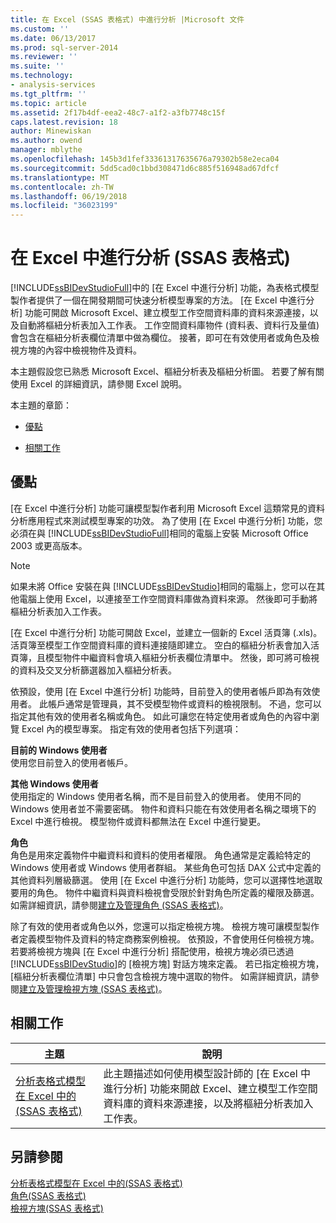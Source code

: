 ```yaml
---
title: 在 Excel (SSAS 表格式) 中進行分析 |Microsoft 文件
ms.custom: ''
ms.date: 06/13/2017
ms.prod: sql-server-2014
ms.reviewer: ''
ms.suite: ''
ms.technology:
- analysis-services
ms.tgt_pltfrm: ''
ms.topic: article
ms.assetid: 2f17b4df-eea2-48c7-a1f2-a3fb7748c15f
caps.latest.revision: 18
author: Minewiskan
ms.author: owend
manager: mblythe
ms.openlocfilehash: 145b3d1fef33361317635676a79302b58e2eca04
ms.sourcegitcommit: 5dd5cad0c1bbd308471d6c885f516948ad67dfcf
ms.translationtype: MT
ms.contentlocale: zh-TW
ms.lasthandoff: 06/19/2018
ms.locfileid: "36023199"
---
```

# <a name="analyze-in-excel-ssas-tabular"></a>在 Excel 中進行分析 (SSAS 表格式)
  [!INCLUDE[ssBIDevStudioFull](../../includes/ssbidevstudiofull-md.md)]中的 [在 Excel 中進行分析] 功能，為表格式模型製作者提供了一個在開發期間可快速分析模型專案的方法。 [在 Excel 中進行分析] 功能可開啟 Microsoft Excel、建立模型工作空間資料庫的資料來源連接，以及自動將樞紐分析表加入工作表。 工作空間資料庫物件 (資料表、資料行及量值) 會包含在樞紐分析表欄位清單中做為欄位。 接著，即可在有效使用者或角色及檢視方塊的內容中檢視物件及資料。  
  
 本主題假設您已熟悉 Microsoft Excel、樞紐分析表及樞紐分析圖。 若要了解有關使用 Excel 的詳細資訊，請參閱 Excel 說明。  
  
 本主題的章節：  
  
-   [優點](#bkmk_benefits)  
  
-   [相關工作](#bkmk_rt)  
  
##  <a name="bkmk_benefits"></a> 優點  
 [在 Excel 中進行分析] 功能可讓模型製作者利用 Microsoft Excel 這類常見的資料分析應用程式來測試模型專案的功效。 為了使用 [在 Excel 中進行分析] 功能，您必須在與 [!INCLUDE[ssBIDevStudioFull](../../includes/ssbidevstudiofull-md.md)]相同的電腦上安裝 Microsoft Office 2003 或更高版本。  
  
> [!NOTE]  
>  如果未將 Office 安裝在與 [!INCLUDE[ssBIDevStudio](../../includes/ssbidevstudio-md.md)]相同的電腦上，您可以在其他電腦上使用 Excel，以連接至工作空間資料庫做為資料來源。 然後即可手動將樞紐分析表加入工作表。  
  
 [在 Excel 中進行分析] 功能可開啟 Excel，並建立一個新的 Excel 活頁簿 (.xls)。 活頁簿至模型工作空間資料庫的資料連接隨即建立。 空白的樞紐分析表會加入活頁簿，且模型物件中繼資料會填入樞紐分析表欄位清單中。 然後，即可將可檢視的資料及交叉分析篩選器加入樞紐分析表。  
  
 依預設，使用 [在 Excel 中進行分析] 功能時，目前登入的使用者帳戶即為有效使用者。 此帳戶通常是管理員，其不受模型物件或資料的檢視限制。 不過，您可以指定其他有效的使用者名稱或角色。 如此可讓您在特定使用者或角色的內容中瀏覽 Excel 內的模型專案。 指定有效的使用者包括下列選項：  
  
 **目前的 Windows 使用者**  
 使用您目前登入的使用者帳戶。  
  
 **其他 Windows 使用者**  
 使用指定的 Windows 使用者名稱，而不是目前登入的使用者。 使用不同的 Windows 使用者並不需要密碼。 物件和資料只能在有效使用者名稱之環境下的 Excel 中進行檢視。 模型物件或資料都無法在 Excel 中進行變更。  
  
 **角色**  
 角色是用來定義物件中繼資料和資料的使用者權限。 角色通常是定義給特定的 Windows 使用者或 Windows 使用者群組。 某些角色可包括 DAX 公式中定義的其他資料列層級篩選。 使用 [在 Excel 中進行分析] 功能時，您可以選擇性地選取要用的角色。 物件中繼資料與資料檢視會受限於針對角色所定義的權限及篩選。 如需詳細資訊，請參閱[建立及管理角色 &#40;SSAS 表格式&#41;](roles-ssas-tabular.md)。  
  
 除了有效的使用者或角色以外，您還可以指定檢視方塊。 檢視方塊可讓模型製作者定義模型物件及資料的特定商務案例檢視。 依預設，不會使用任何檢視方塊。 若要將檢視方塊與 [在 Excel 中進行分析] 搭配使用，檢視方塊必須已透過 [!INCLUDE[ssBIDevStudio](../../includes/ssbidevstudio-md.md)]的 [檢視方塊] 對話方塊來定義。 若已指定檢視方塊，[樞紐分析表欄位清單] 中只會包含檢視方塊中選取的物件。 如需詳細資訊，請參閱[建立及管理檢視方塊 &#40;SSAS 表格式&#41;](perspectives-ssas-tabular.md)。  
  
##  <a name="bkmk_rt"></a> 相關工作  
  
|**主題**|**說明**|  
|---------------|---------------------|  
|[分析表格式模型在 Excel 中的&#40;SSAS 表格式&#41;](analyze-a-tabular-model-in-excel-ssas-tabular.md)|此主題描述如何使用模型設計師的 [在 Excel 中進行分析] 功能來開啟 Excel、建立模型工作空間資料庫的資料來源連接，以及將樞紐分析表加入工作表。|  
  
## <a name="see-also"></a>另請參閱  
 [分析表格式模型在 Excel 中的&#40;SSAS 表格式&#41;](analyze-a-tabular-model-in-excel-ssas-tabular.md)   
 [角色&#40;SSAS 表格式&#41;](roles-ssas-tabular.md)   
 [檢視方塊&#40;SSAS 表格式&#41;](perspectives-ssas-tabular.md)  
  
  